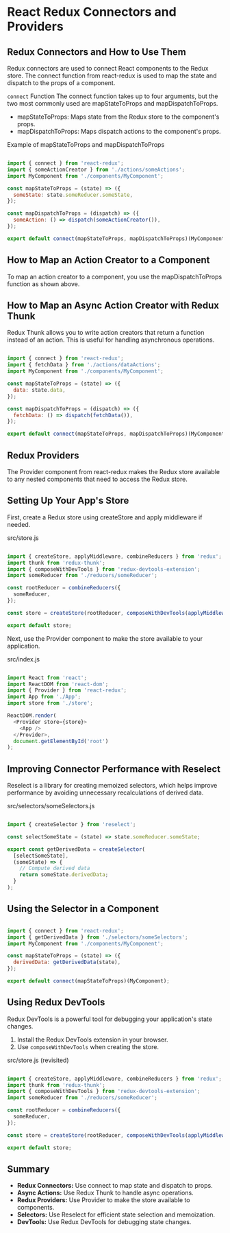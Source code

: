 # React Redux Connectors and Providers

## Redux Connectors and How to Use Them

Redux connectors are used to connect React components to the Redux store. The connect function from react-redux is used to map the state and dispatch to the props of a component.

`connect` Function
The connect function takes up to four arguments, but the two most commonly used are mapStateToProps and mapDispatchToProps.

- mapStateToProps: Maps state from the Redux store to the component's props.
- mapDispatchToProps: Maps dispatch actions to the component's props.

Example of mapStateToProps and mapDispatchToProps

```javascript

import { connect } from 'react-redux';
import { someActionCreator } from './actions/someActions';
import MyComponent from './components/MyComponent';

const mapStateToProps = (state) => ({
  someState: state.someReducer.someState,
});

const mapDispatchToProps = (dispatch) => ({
  someAction: () => dispatch(someActionCreator()),
});

export default connect(mapStateToProps, mapDispatchToProps)(MyComponent);
```

## How to Map an Action Creator to a Component

To map an action creator to a component, you use the mapDispatchToProps function as shown above.

## How to Map an Async Action Creator with Redux Thunk

Redux Thunk allows you to write action creators that return a function instead of an action. This is useful for handling asynchronous operations.

```javascript

import { connect } from 'react-redux';
import { fetchData } from './actions/dataActions';
import MyComponent from './components/MyComponent';

const mapStateToProps = (state) => ({
  data: state.data,
});

const mapDispatchToProps = (dispatch) => ({
  fetchData: () => dispatch(fetchData()),
});

export default connect(mapStateToProps, mapDispatchToProps)(MyComponent);
```

## Redux Providers

The Provider component from react-redux makes the Redux store available to any nested components that need to access the Redux store.

## Setting Up Your App's Store

First, create a Redux store using createStore and apply middleware if needed.

src/store.js

```javascript

import { createStore, applyMiddleware, combineReducers } from 'redux';
import thunk from 'redux-thunk';
import { composeWithDevTools } from 'redux-devtools-extension';
import someReducer from './reducers/someReducer';

const rootReducer = combineReducers({
  someReducer,
});

const store = createStore(rootReducer, composeWithDevTools(applyMiddleware(thunk)));

export default store;
```

Next, use the Provider component to make the store available to your application.

src/index.js

```javascript

import React from 'react';
import ReactDOM from 'react-dom';
import { Provider } from 'react-redux';
import App from './App';
import store from './store';

ReactDOM.render(
  <Provider store={store}>
    <App />
  </Provider>,
  document.getElementById('root')
);
```

## Improving Connector Performance with Reselect

Reselect is a library for creating memoized selectors, which helps improve performance by avoiding unnecessary recalculations of derived data.

src/selectors/someSelectors.js

```javascript

import { createSelector } from 'reselect';

const selectSomeState = (state) => state.someReducer.someState;

export const getDerivedData = createSelector(
  [selectSomeState],
  (someState) => {
    // Compute derived data
    return someState.derivedData;
  }
);
```

## Using the Selector in a Component

```javascript

import { connect } from 'react-redux';
import { getDerivedData } from './selectors/someSelectors';
import MyComponent from './components/MyComponent';

const mapStateToProps = (state) => ({
  derivedData: getDerivedData(state),
});

export default connect(mapStateToProps)(MyComponent);
```

## Using Redux DevTools

Redux DevTools is a powerful tool for debugging your application's state changes.

1. Install the Redux DevTools extension in your browser.
2. Use `composeWithDevTools` when creating the store.

src/store.js (revisited)

```javascript

import { createStore, applyMiddleware, combineReducers } from 'redux';
import thunk from 'redux-thunk';
import { composeWithDevTools } from 'redux-devtools-extension';
import someReducer from './reducers/someReducer';

const rootReducer = combineReducers({
  someReducer,
});

const store = createStore(rootReducer, composeWithDevTools(applyMiddleware(thunk)));

export default store;
```

## **Summary**

- **Redux Connectors:** Use connect to map state and dispatch to props.
- **Async Actions:** Use Redux Thunk to handle async operations.
- **Redux Providers:** Use Provider to make the store available to components.
- **Selectors:** Use Reselect for efficient state selection and memoization.
- **DevTools:** Use Redux DevTools for debugging state changes.
